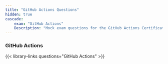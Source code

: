 ```yaml
---
title: "GitHub Actions Questions"
hidden: true
cascade:
    exam: "GitHub Actions"
    Description: "Mock exam questions for the GitHub Actions Certification Exam."
---
```


### GitHub Actions

{{< library-links questions="GitHub Actions" >}}
